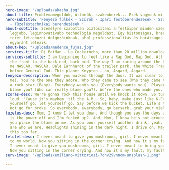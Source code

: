 ```yaml
---
hero-image: "/uploads/akasha.jpg"
about-title: Problémamegoldók, úttörők, szakemberek... Ezek vagyunk mi!
hero-subtitle: 'Fényező fülkék - Szűrők - Ipari festőberendezések - Szórástechnika
  - Tüzeléstechnikai berendezések '
about-subtitle: Személyre szabottan biztosítani a festőipar minden szereplőjének a
  legjobb, leginnovatívabb technológia megoldást. Egy biztonságos, kreatív és inspiráló
  teret létrehozni dolgozóinknak, ahol professzionalitás és barátságos közvetlenség
  egyaránt létezik.
about-kep: "/uploads/medence_fujas.jpg"
services-title: Dj PatMan - La Cockarocho, more than 20 million downloads
services-subtitle: I am beginning to feel like a Rap God, Rap God. All my people from
  the front to the back nod, back nod. The way I am racing around the track, call
  me NASCAR, NASCAR. Dale Earnhardt of the trailer park, the White Trash God. Kneel
  before General Zod. This planet Krypton – no, Asgard, Asgard.
fenyezo-description: When you walked through the door. It was clear to me (Clear to
  me). You’re the one they adore. Who they came to see (Who they came to see). You’re
  a rock star (Baby). Everybody wants you (Everybody wants you). Player, who can really
  blame you? (Who can really blame you?). We’re the ones who made you.
szoras-desc: We're gonna rock this house until we knock it down. So turn the volume
  loud. 'Cause it's mayhem 'til the A.M.. So, baby, make just like K-Fed. And let
  yourself go, let yourself go. Say before we kick the bucket. Life's too short to
  not go for broke. So everybody, everybody, go berserk, grab your vial, yeah.
tuzeles-desc: Mom, I know I let you down. And though you say the days are happy. Why
  is the power off and I'm fucked up?. And, Mom, I know he's not around. But don't
  you place the blame on me. As you pour yourself another drink, yeah. I guess we
  are who we are. Headlights shining in the dark night, I drive on. Maybe we took
  this too far.
felulet-desc: I never meant to give you mushrooms, girl. I never meant to bring you
  to my world. Now you sitting in the corner crying. And now it's my fault, my fault.
  I never meant to give you mushrooms, girl. I never meant to bring you to my world.
  Now you sitting in the corner crying. And now it's my fault, my fault.
serv-image: "/uploads/emiliano-vittoriosi-7chv29vnnom-unsplash-1.png"

---
```

